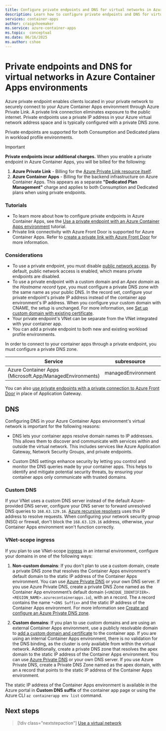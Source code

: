 ```yaml
---
title: Configure private endpoints and DNS for virtual networks in Azure Container Apps environments
description: Learn how to configure private endpoints and DNS for virtual networks in Azure Container Apps.
services: container-apps
author: craigshoemaker
ms.service: azure-container-apps
ms.topic:  conceptual
ms.date: 06/16/2025
ms.author: cshoe
---
```


# Private endpoints and DNS for virtual networks in Azure Container Apps environments

Azure private endpoint enables clients located in your private network to securely connect to your Azure Container Apps environment through Azure Private Link. A private link connection eliminates exposure to the public internet. Private endpoints use a private IP address in your Azure virtual network address space and is typically configured with a private DNS zone.

Private endpoints are supported for both Consumption and Dedicated plans in workload profile environments.

> [!IMPORTANT]
> **Private endpoints incur additional charges.** When you enable a private endpoint in Azure Container Apps, you will be billed for the following:
> 
> 1. **Azure Private Link** - Billing for the [Azure Private Link resource itself](https://azure.microsoft.com/pricing/details/private-link/).
> 2. **Azure Container Apps** - Billing for the backend infrastructure on Azure Container Apps. This appears as a separate **"Dedicated Plan Management"** charge and applies to both Consumption and Dedicated plans when using private endpoints.

### Tutorials
- To learn more about how to configure private endpoints in Azure Container Apps, see the [Use a private endpoint with an Azure Container Apps environment](how-to-use-private-endpoint.md) tutorial.
- Private link connectivity with Azure Front Door is supported for Azure Container Apps. Refer to [create a private link with Azure Front Door](./how-to-integrate-with-azure-front-door.md) for more information.

### Considerations

- To use a private endpoint, you must disable [public network access](networking.md#public-network-access). By default, public network access is enabled, which means private endpoints are disabled.
- To use a private endpoint with a custom domain and an *Apex domain* as the *Hostname record type*, you must configure a private DNS zone with the same name as your public DNS. In the record set, configure your private endpoint's private IP address instead of the container app environment's IP address. When you configure your custom domain with CNAME, the setup is unchanged. For more information, see [Set up custom domain with existing certificate](custom-domains-certificates.md).
- Your private endpoint's VNet can be separate from the VNet integrated with your container app.
- You can add a private endpoint to both new and existing workload profile environments.

In order to connect to your container apps through a private endpoint, you must configure a private DNS zone.

| Service | subresource | Private DNS zone name |
|--|--|--|
| Azure Container Apps (Microsoft.App/ManagedEnvironments) | managedEnvironment | privatelink.{regionName}.azurecontainerapps.io |

You can also [use private endpoints with a private connection to Azure Front Door](how-to-integrate-with-azure-front-door.md) in place of Application Gateway.

## DNS

Configuring DNS in your Azure Container Apps environment's virtual network is important for the following reasons:

- DNS lets your container apps resolve domain names to IP addresses. This allows them to discover and communicate with services within and outside the virtual network. This includes services like Azure Application Gateway, Network Security Groups, and private endpoints.

- Custom DNS settings enhance security by letting you control and monitor the DNS queries made by your container apps. This helps to identify and mitigate potential security threats, by ensuring your container apps only communicate with trusted domains.

### Custom DNS

If your VNet uses a custom DNS server instead of the default Azure-provided DNS server, configure your DNS server to forward unresolved DNS queries to `168.63.129.16`. [Azure recursive resolvers](../virtual-network/virtual-networks-name-resolution-for-vms-and-role-instances.md#name-resolution-that-uses-your-own-dns-server) uses this IP address to resolve requests. When configuring your network security group (NSG) or firewall, don't block the `168.63.129.16` address, otherwise, your Container Apps environment won't function correctly.

### VNet-scope ingress

If you plan to use VNet-scope [ingress](ingress-overview.md) in an internal environment, configure your domains in one of the following ways:

1. **Non-custom domains**: If you don't plan to use a custom domain, create a private DNS zone that resolves the Container Apps environment's default domain to the static IP address of the Container Apps environment. You can use [Azure Private DNS](../dns/private-dns-overview.md) or your own DNS server.  If you use Azure Private DNS, create a private DNS Zone named as the Container App environment’s default domain (`<UNIQUE_IDENTIFIER>.<REGION_NAME>.azurecontainerapps.io`), with an `A` record. The `A` record contains the name `*<DNS Suffix>` and the static IP address of the Container Apps environment. For more information see [Create and configure an Azure Private DNS zone](waf-app-gateway.md#create-and-configure-an-azure-private-dns-zone).

1. **Custom domains**: If you plan to use custom domains and are using an external Container Apps environment, use a publicly resolvable domain to [add a custom domain and certificate](./custom-domains-certificates.md#add-a-custom-domain-and-certificate) to the container app. If you are using an internal Container Apps environment, there is no validation for the DNS binding, as the cluster is only available from within the virtual network. Additionally, create a private DNS zone that resolves the apex domain to the static IP address of the Container Apps environment. You can use [Azure Private DNS](../dns/private-dns-overview.md) or your own DNS server. If you use Azure Private DNS, create a Private DNS Zone named as the apex domain, with an `A` record that points to the static IP address of the Container Apps environment.

The static IP address of the Container Apps environment is available in the Azure portal in  **Custom DNS suffix** of the container app page or using the Azure CLI `az containerapp env list` command.

## Next steps

> [!div class="nextstepaction"]
> [Use a virtual network](vnet-custom.md)
